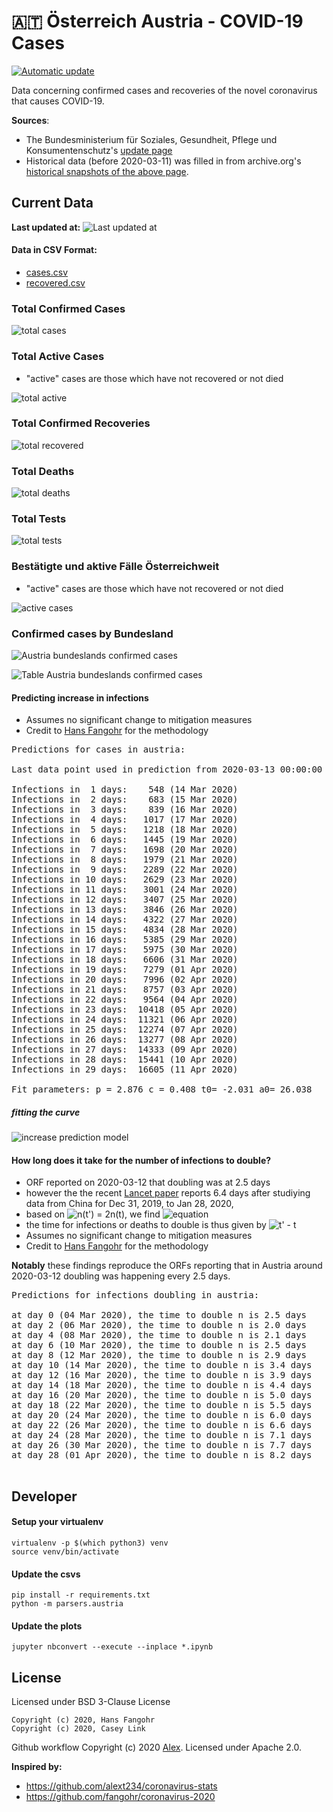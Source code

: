 # 🇦🇹 Österreich Austria - COVID-19 Cases

[![Automatic update](https://github.com/Ramblurr/Austria-COVID-19/workflows/Automatic%20update/badge.svg)](https://github.com/Ramblurr/Austria-COVID-19/actions?query=workflow%3A%22Automatic+update%22)

Data concerning confirmed cases and recoveries of the novel coronavirus that causes COVID-19.

**Sources**:
  * The Bundesministerium für Soziales, Gesundheit, Pflege und Konsumentenschutz's [update page](https://www.sozialministerium.at/Informationen-zum-Coronavirus/Neuartiges-Coronavirus-(2019-nCov).html)
  * Historical data (before 2020-03-11) was filled in from archive.org's [historical snapshots of the above page](https://web.archive.org/web/*/https://www.sozialministerium.at/Informationen-zum-Coronavirus/Neuartiges-Coronavirus-(2019-nCov).html).


## Current Data

**Last updated at:** ![Last updated at](./images/updated-date.svg)

#### Data in CSV Format:

* [cases.csv](./data/cases.csv)
* [recovered.csv](./data/recovered.csv)

### Total Confirmed Cases

![total cases](./images/total-cases.svg)

### Total Active Cases

- "active" cases are those which have not recovered or not died

![total active](./images/total-active.svg)

### Total Confirmed Recoveries

![total recovered](./images/total-recovered.svg)

### Total Deaths

![total deaths](./images/total-deaths.svg)

### Total Tests

![total tests](./images/total-tests.svg)

### Bestätigte und aktive Fälle Österreichweit

- "active" cases are those which have not recovered or not died

![active cases](./images/country-cases.png)

### Confirmed cases by Bundesland

![Austria bundeslands confirmed cases](./images/states-cases.png)

![Table Austria bundeslands confirmed cases](./images/states-cases-table.png)

#### Predicting increase in infections

- Assumes no significant change to mitigation measures 
- Credit to [Hans Fangohr](https://github.com/fangohr/coronavirus-2020) for the methodology

[table1]: start
<pre>
Predictions for cases in austria:

Last data point used in prediction from 2020-03-13 00:00:00

Infections in  1 days:    548 (14 Mar 2020)
Infections in  2 days:    683 (15 Mar 2020)
Infections in  3 days:    839 (16 Mar 2020)
Infections in  4 days:   1017 (17 Mar 2020)
Infections in  5 days:   1218 (18 Mar 2020)
Infections in  6 days:   1445 (19 Mar 2020)
Infections in  7 days:   1698 (20 Mar 2020)
Infections in  8 days:   1979 (21 Mar 2020)
Infections in  9 days:   2289 (22 Mar 2020)
Infections in 10 days:   2629 (23 Mar 2020)
Infections in 11 days:   3001 (24 Mar 2020)
Infections in 12 days:   3407 (25 Mar 2020)
Infections in 13 days:   3846 (26 Mar 2020)
Infections in 14 days:   4322 (27 Mar 2020)
Infections in 15 days:   4834 (28 Mar 2020)
Infections in 16 days:   5385 (29 Mar 2020)
Infections in 17 days:   5975 (30 Mar 2020)
Infections in 18 days:   6606 (31 Mar 2020)
Infections in 19 days:   7279 (01 Apr 2020)
Infections in 20 days:   7996 (02 Apr 2020)
Infections in 21 days:   8757 (03 Apr 2020)
Infections in 22 days:   9564 (04 Apr 2020)
Infections in 23 days:  10418 (05 Apr 2020)
Infections in 24 days:  11321 (06 Apr 2020)
Infections in 25 days:  12274 (07 Apr 2020)
Infections in 26 days:  13277 (08 Apr 2020)
Infections in 27 days:  14333 (09 Apr 2020)
Infections in 28 days:  15441 (10 Apr 2020)
Infections in 29 days:  16605 (11 Apr 2020)

Fit parameters: p = 2.876 c = 0.408 t0= -2.031 a0= 26.038
</pre>
[table1]: end

##### fitting the curve
![increase prediction model](images/infections-with-model-fit.svg)

#### How long does it take for the number of infections to double?

- ORF reported on 2020-03-12 that doubling was at 2.5 days
- however the the recent [Lancet paper](https://www.thelancet.com/journals/lancet/article/PIIS0140-6736(20)30260-9/fulltext) reports 6.4 days after studiying data from China for Dec 31, 2019, to Jan 28, 2020,
- based on ![n(t') =  2n(t)](https://render.githubusercontent.com/render/math?math=n(t')%20%3D%20%202n(t)), we find ![equation](https://render.githubusercontent.com/render/math?math=t'%20%3D%20%5Cleft%28%282%28t-t_0%29%5Ep%2B%5Cfrac%7Ba_0%7D%7Bc%7D%5Cright%29%5E%5Cfrac%7B1%7D%7Bp%7D%20%2B%20t_0)
- the time for infections or deaths to double is thus given by ![t' - t](https://render.githubusercontent.com/render/math?math=t'%20-%20t)
- Assumes no significant change to mitigation measures 
- Credit to [Hans Fangohr](https://github.com/fangohr/coronavirus-2020) for the methodology

**Notably** these findings reproduce the ORFs reporting that in Austria around 2020-03-12 doubling was happening every 2.5 days.

[table2]: start
<pre>
Predictions for infections doubling in austria:

at day 0 (04 Mar 2020), the time to double n is 2.5 days
at day 2 (06 Mar 2020), the time to double n is 2.0 days
at day 4 (08 Mar 2020), the time to double n is 2.1 days
at day 6 (10 Mar 2020), the time to double n is 2.5 days
at day 8 (12 Mar 2020), the time to double n is 2.9 days
at day 10 (14 Mar 2020), the time to double n is 3.4 days
at day 12 (16 Mar 2020), the time to double n is 3.9 days
at day 14 (18 Mar 2020), the time to double n is 4.4 days
at day 16 (20 Mar 2020), the time to double n is 5.0 days
at day 18 (22 Mar 2020), the time to double n is 5.5 days
at day 20 (24 Mar 2020), the time to double n is 6.0 days
at day 22 (26 Mar 2020), the time to double n is 6.6 days
at day 24 (28 Mar 2020), the time to double n is 7.1 days
at day 26 (30 Mar 2020), the time to double n is 7.7 days
at day 28 (01 Apr 2020), the time to double n is 8.2 days

</pre>
[table2]: end

## Developer

#### Setup your virtualenv

```console
virtualenv -p $(which python3) venv
source venv/bin/activate
```

#### Update the csvs

```console
pip install -r requirements.txt
python -m parsers.austria
```

#### Update the plots

```console
jupyter nbconvert --execute --inplace *.ipynb
```

## License
Licensed under BSD 3-Clause License

```
Copyright (c) 2020, Hans Fangohr
Copyright (c) 2020, Casey Link
```

Github workflow Copyright (c) 2020 [Alex](https://github.com/alext234). Licensed under Apache 2.0.

**Inspired by:**

* https://github.com/alext234/coronavirus-stats
* https://github.com/fangohr/coronavirus-2020

